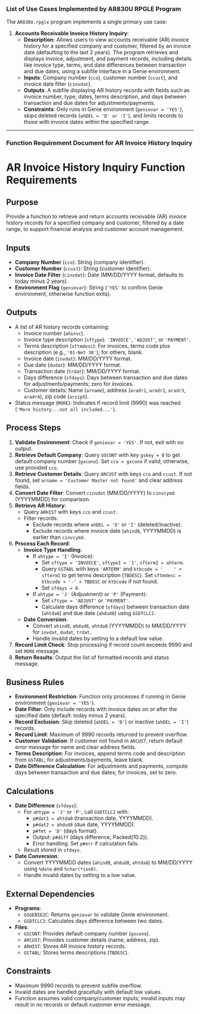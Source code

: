 ### List of Use Cases Implemented by AR830U RPGLE Program

The `AR830U.rpgle` program implements a single primary use case:

1. **Accounts Receivable Invoice History Inquiry**:
   - **Description**: Allows users to view accounts receivable (AR) invoice history for a specified company and customer, filtered by an invoice date (defaulting to the last 2 years). The program retrieves and displays invoice, adjustment, and payment records, including details like invoice type, terms, and date differences between transaction and due dates, using a subfile interface in a Genie environment.
   - **Inputs**: Company number (`cco`), customer number (`ccust`), and invoice date filter (`cinvdat`).
   - **Outputs**: A subfile displaying AR history records with fields such as invoice number, type, dates, terms description, and days between transaction and due dates for adjustments/payments.
   - **Constraints**: Only runs in Genie environment (`genievar = 'YES'`), skips deleted records (`ahDEL = 'D' or 'I'`), and limits records to those with invoice dates within the specified range.

---

### Function Requirement Document for AR Invoice History Inquiry



# AR Invoice History Inquiry Function Requirements

## Purpose
Provide a function to retrieve and return accounts receivable (AR) invoice history records for a specified company and customer, filtered by a date range, to support financial analysis and customer account management.

## Inputs
- **Company Number** (`cco`): String (company identifier).
- **Customer Number** (`ccust`): String (customer identifier).
- **Invoice Date Filter** (`cinvdat`): Date (MM/DD/YYYY format, defaults to today minus 2 years).
- **Environment Flag** (`genievar`): String (`'YES'` to confirm Genie environment, otherwise function exits).

## Outputs
- A list of AR history records containing:
  - Invoice number (`ahinvc`).
  - Invoice type description (`sftype`): `'INVOICE'`, `'ADJUST'`, or `'PAYMENT'`.
  - Terms description (`sftmdesc`): For invoices, terms code plus description (e.g., `'01-Net 30'`); for others, blank.
  - Invoice date (`invdat`): MM/DD/YYYY format.
  - Due date (`dudat`): MM/DD/YYYY format.
  - Transaction date (`trdat`): MM/DD/YYYY format.
  - Days difference (`sfdays`): Days between transaction and due dates for adjustments/payments; zero for invoices.
  - Customer details: Name (`arname`), address (`aradr1`, `aradr2`, `aradr3`, `aradr4`), zip code (`arzip5`).
- Status message (`MORE`): Indicates if record limit (9990) was reached (`'More history...not all included...'`).

## Process Steps
1. **Validate Environment**: Check if `genievar = 'YES'`. If not, exit with no output.
2. **Retrieve Default Company**: Query `GSCONT` with key `gskey = 0` to get default company number (`gxcono`). Set `cco = gxcono` if valid; otherwise, use provided `cco`.
3. **Retrieve Customer Details**: Query `ARCUST` with keys `cco` and `ccust`. If not found, set `arname = 'Customer Master not found'` and clear address fields.
4. **Convert Date Filter**: Convert `cinvdat` (MM/DD/YYYY) to `cinvcymd` (YYYYMMDD) for comparison.
5. **Retrieve AR History**:
   - Query `ARHIST` with keys `cco` and `ccust`.
   - Filter records:
     - Exclude records where `ahDEL = 'D'` or `'I'` (deleted/inactive).
     - Exclude records where invoice date (`ahind8`, YYYYMMDD) is earlier than `cinvcymd`.
6. **Process Each Record**:
   - **Invoice Type Handling**:
     - If `ahtype = 'I'` (Invoice):
       - Set `sftype = 'INVOICE'`, `sftypeI = '1'`, `sftermI = ahterm`.
       - Query `GSTABL` with keys `'ARTERM'` and `ktbcode = '    ' + sftermI` to get terms description (`TBDESC`). Set `sftmdesc = ktbcode + '-' + TBDESC` or `ktbcode` if not found.
       - Set `sfdays = 0`.
     - If `ahtype = 'J'` (Adjustment) or `'P'` (Payment):
       - Set `sftype = 'ADJUST'` or `'PAYMENT'`.
       - Calculate days difference (`sfdays`) between transaction date (`ahtda8`) and due date (`ahdud8`) using `GSDTCLC2`.
   - **Date Conversion**:
     - Convert `ahind8`, `ahdud8`, `ahtda8` (YYYYMMDD) to MM/DD/YYYY for `invdat`, `dudat`, `trdat`.
     - Handle invalid dates by setting to a default low value.
7. **Record Limit Check**: Stop processing if record count exceeds 9990 and set `MORE` message.
8. **Return Results**: Output the list of formatted records and status message.

## Business Rules
- **Environment Restriction**: Function only processes if running in Genie environment (`genievar = 'YES'`).
- **Date Filter**: Only include records with invoice dates on or after the specified date (default: today minus 2 years).
- **Record Exclusion**: Skip deleted (`ahDEL = 'D'`) or inactive (`ahDEL = 'I'`) records.
- **Record Limit**: Maximum of 9990 records returned to prevent overflow.
- **Customer Validation**: If customer not found in `ARCUST`, return default error message for name and clear address fields.
- **Terms Description**: For invoices, append terms code and description from `GSTABL`; for adjustments/payments, leave blank.
- **Date Difference Calculation**: For adjustments and payments, compute days between transaction and due dates; for invoices, set to zero.

## Calculations
- **Date Difference** (`sfdays`):
  - For `ahtype = 'J'` or `'P'`, call `GSDTCLC2` with:
    - `p#dat1 = ahtda8` (transaction date, YYYYMMDD).
    - `p#dat2 = ahdud8` (due date, YYYYMMDD).
    - `p#fmt = 'D'` (days format).
    - Output: `p#diff` (days difference, Packed(10:2)).
    - Error handling: Set `p#err` if calculation fails.
  - Result stored in `sfdays`.
- **Date Conversion**:
  - Convert YYYYMMDD dates (`ahind8`, `ahdud8`, `ahtda8`) to MM/DD/YYYY using `%date` and `%char(*iso0)`.
  - Handle invalid dates by setting to a low value.

## External Dependencies
- **Programs**:
  - `GSGENIE2C`: Returns `genievar` to validate Genie environment.
  - `GSDTCLC2`: Calculates days difference between two dates.
- **Files**:
  - `GSCONT`: Provides default company number (`gxcono`).
  - `ARCUST`: Provides customer details (name, address, zip).
  - `ARHIST`: Stores AR invoice history records.
  - `GSTABL`: Stores terms descriptions (`TBDESC`).

## Constraints
- Maximum 9990 records to prevent subfile overflow.
- Invalid dates are handled gracefully with default low values.
- Function assumes valid company/customer inputs; invalid inputs may result in no records or default customer error message.

